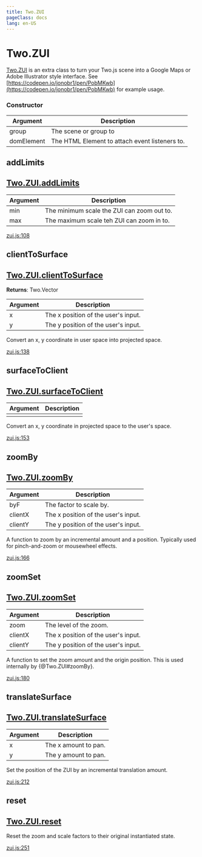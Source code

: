 ```yaml
---
title: Two.ZUI
pageClass: docs
lang: en-US
---
```


# Two.ZUI



[Two.ZUI]() is an extra class to turn your Two.js scene into a Google Maps or Adobe Illustrator style interface. See [https://codepen.io/jonobr1/pen/PobMKwb](https://codepen.io/jonobr1/pen/PobMKwb) for example usage.


<div class="meta">
  <custom-button text="Source" type="source" href="https://github.com/jonobr1/two.js/blob/main/extras/jsm/zui.js" />
</div>


<carbon-ads />


### Constructor


| Argument | Description |
| ---- | ----------- |
|  group  | The scene or group to |
|  domElement  | The HTML Element to attach event listeners to. |



<div class="instance function ">

## addLimits

<h2 class="longname" aria-hidden="true"><a href="#addLimits"><span class="prefix">Two.ZUI.</span><span class="shortname">addLimits</span></a></h2>












<div class="params">

| Argument | Description |
| ---- | ----------- |
|  min  | The minimum scale the ZUI can zoom out to. |
|  max  | The maximum scale teh ZUI can zoom in to. |
</div>








<div class="meta">

  <a class="lineno" target="_blank" rel="noopener noreferrer" href="https://github.com/jonobr1/two.js/blob/main/extras/jsm/zui.js#L108">
    zui.js:108
  </a>

</div>




</div>



<div class="instance function ">

## clientToSurface

<h2 class="longname" aria-hidden="true"><a href="#clientToSurface"><span class="prefix">Two.ZUI.</span><span class="shortname">clientToSurface</span></a></h2>




<div class="returns">

__Returns__: Two.Vector



</div>









<div class="params">

| Argument | Description |
| ---- | ----------- |
|  x  | The x position of the user's input. |
|  y  | The y position of the user's input. |
</div>




<div class="description">

Convert an x, y coordinate in user space into projected space.

</div>





<div class="meta">

  <a class="lineno" target="_blank" rel="noopener noreferrer" href="https://github.com/jonobr1/two.js/blob/main/extras/jsm/zui.js#L138">
    zui.js:138
  </a>

</div>




</div>



<div class="instance function ">

## surfaceToClient

<h2 class="longname" aria-hidden="true"><a href="#surfaceToClient"><span class="prefix">Two.ZUI.</span><span class="shortname">surfaceToClient</span></a></h2>












<div class="params">

| Argument | Description |
| ---- | ----------- |
|  |  |
</div>




<div class="description">

Convert an x, y coordinate in projected space to the user's space.

</div>





<div class="meta">

  <a class="lineno" target="_blank" rel="noopener noreferrer" href="https://github.com/jonobr1/two.js/blob/main/extras/jsm/zui.js#L153">
    zui.js:153
  </a>

</div>




</div>



<div class="instance function ">

## zoomBy

<h2 class="longname" aria-hidden="true"><a href="#zoomBy"><span class="prefix">Two.ZUI.</span><span class="shortname">zoomBy</span></a></h2>












<div class="params">

| Argument | Description |
| ---- | ----------- |
|  byF  | The factor to scale by. |
|  clientX  | The x position of the user's input. |
|  clientY  | The y position of the user's input. |
</div>




<div class="description">

A function to zoom by an incremental amount and a position. Typically used for pinch-and-zoom or mousewheel effects.

</div>





<div class="meta">

  <a class="lineno" target="_blank" rel="noopener noreferrer" href="https://github.com/jonobr1/two.js/blob/main/extras/jsm/zui.js#L166">
    zui.js:166
  </a>

</div>




</div>



<div class="instance function ">

## zoomSet

<h2 class="longname" aria-hidden="true"><a href="#zoomSet"><span class="prefix">Two.ZUI.</span><span class="shortname">zoomSet</span></a></h2>












<div class="params">

| Argument | Description |
| ---- | ----------- |
|  zoom  | The level of the zoom. |
|  clientX  | The x position of the user's input. |
|  clientY  | The y position of the user's input. |
</div>




<div class="description">

A function to set the zoom amount and the origin position. This is used internally by {@Two.ZUI#zoomBy}.

</div>





<div class="meta">

  <a class="lineno" target="_blank" rel="noopener noreferrer" href="https://github.com/jonobr1/two.js/blob/main/extras/jsm/zui.js#L180">
    zui.js:180
  </a>

</div>




</div>



<div class="instance function ">

## translateSurface

<h2 class="longname" aria-hidden="true"><a href="#translateSurface"><span class="prefix">Two.ZUI.</span><span class="shortname">translateSurface</span></a></h2>












<div class="params">

| Argument | Description |
| ---- | ----------- |
|  x  | The x amount to pan. |
|  y  | The y amount to pan. |
</div>




<div class="description">

Set the position of the ZUI by an incremental translation amount.

</div>





<div class="meta">

  <a class="lineno" target="_blank" rel="noopener noreferrer" href="https://github.com/jonobr1/two.js/blob/main/extras/jsm/zui.js#L212">
    zui.js:212
  </a>

</div>




</div>



<div class="instance function ">

## reset

<h2 class="longname" aria-hidden="true"><a href="#reset"><span class="prefix">Two.ZUI.</span><span class="shortname">reset</span></a></h2>















<div class="description">

Reset the zoom and scale factors to their original instantiated state.

</div>





<div class="meta">

  <a class="lineno" target="_blank" rel="noopener noreferrer" href="https://github.com/jonobr1/two.js/blob/main/extras/jsm/zui.js#L251">
    zui.js:251
  </a>

</div>




</div>


